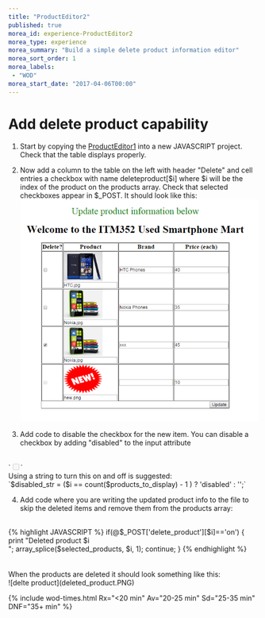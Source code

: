 ```yaml
--- 
title: "ProductEditor2" 
published: true 
morea_id: experience-ProductEditor2
morea_type: experience 
morea_summary: "Build a simple delete product information editor"
morea_sort_order: 1 
morea_labels:
 - "WOD"
morea_start_date: "2017-04-06T00:00"
---
```


# Add delete product capability

1. Start by copying the [ProductEditor1](../140.FileIO/experience-ProductEditor1.html) into a new JAVASCRIPT project. Check that the table displays properly.

2. Now add a column to the table on the left with header "Delete" and cell entries a checkbox with name deleteproduct[$i] where $i will be the index of the product on the products array. Check that selected checkboxes appear in $_POST. It should look like this:
![delte product](delete_product.PNG)

3. Add code to disable the checkbox for the new item. You can disable a checkbox by adding "disabled" to  the input attribute
<br>
`<input type=checkbox name="delete_product[$i]" disabled>`
<br>
Using a string to turn this on and off is suggested:
<br>
`$disabled_str = ($i == count($products_to_display) - 1 ) ? 'disabled' : '';`
<br>


4. Add code where you are writing the updated product info to the file to skip the deleted items and remove them from the products array:
<br>
{% highlight JAVASCRIPT %}
if(@$_POST['delete_product'][$i]=='on') {
            print "Deleted product $i<br>";
            array_splice($selected_products, $i, 1);
            continue;
}
{% endhighlight %}
<br><br><br>
When the products are deleted it should look something like this:
<br>
![delte product](deleted_product.PNG)

{% include wod-times.html Rx="<20 min" Av="20-25 min" Sd="25-35 min" DNF="35+ min" %}